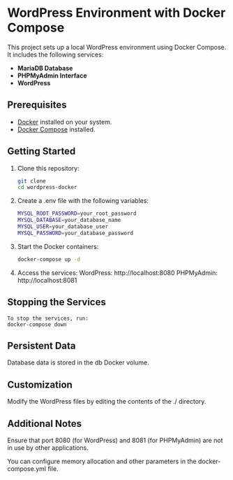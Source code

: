 # WordPress Environment with Docker Compose

This project sets up a local WordPress environment using Docker Compose. It includes the following services:
- **MariaDB Database**
- **PHPMyAdmin Interface**
- **WordPress**

## Prerequisites
- [Docker](https://www.docker.com/) installed on your system.
- [Docker Compose](https://docs.docker.com/compose/) installed.

## Getting Started
1. Clone this repository:
    ```sh
    git clone 
    cd wordpress-docker
    ```

2. Create a .env file with the following variables:
    ```sh
    MYSQL_ROOT_PASSWORD=your_root_password
    MYSQL_DATABASE=your_database_name
    MYSQL_USER=your_database_user
    MYSQL_PASSWORD=your_database_password
    ```

4. Start the Docker containers:
    ```sh
    docker-compose up -d
    ```

5. Access the services:
    WordPress:  http://localhost:8080
    PHPMyAdmin: http://localhost:8081

## Stopping the Services
    To stop the services, run:
    docker-compose down    

## Persistent Data
Database data is stored in the db Docker volume.

## Customization
Modify the WordPress files by editing the contents of the ./ directory.

## Additional Notes
Ensure that port 8080 (for WordPress) and 8081 (for PHPMyAdmin) are not in use by other applications.

You can configure memory allocation and other parameters in the docker-compose.yml file.
